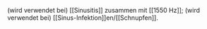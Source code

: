 (wird verwendet bei) [[Sinusitis]] zusammen mit [[1550 Hz]]; (wird verwendet bei) [[Sinus-Infektion]]en/[[Schnupfen]].